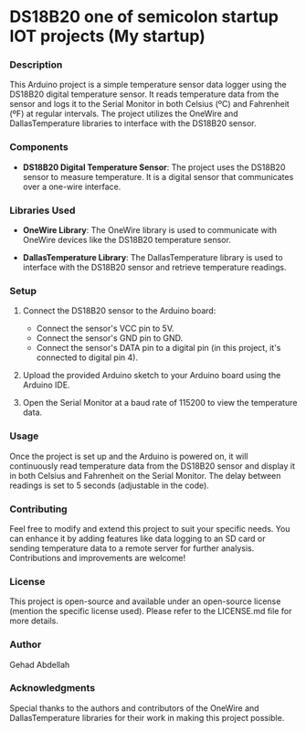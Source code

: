 # DS18B20 one of semicolon startup IOT projects (My startup)
### Description

This Arduino project is a simple temperature sensor data logger using the DS18B20 digital temperature sensor. It reads temperature data from the sensor and logs it to the Serial Monitor in both Celsius (ºC) and Fahrenheit (ºF) at regular intervals. The project utilizes the OneWire and DallasTemperature libraries to interface with the DS18B20 sensor.

### Components

- **DS18B20 Digital Temperature Sensor**: The project uses the DS18B20 sensor to measure temperature. It is a digital sensor that communicates over a one-wire interface.

### Libraries Used

- **OneWire Library**: The OneWire library is used to communicate with OneWire devices like the DS18B20 temperature sensor.

- **DallasTemperature Library**: The DallasTemperature library is used to interface with the DS18B20 sensor and retrieve temperature readings.

### Setup

1. Connect the DS18B20 sensor to the Arduino board:
   - Connect the sensor's VCC pin to 5V.
   - Connect the sensor's GND pin to GND.
   - Connect the sensor's DATA pin to a digital pin (in this project, it's connected to digital pin 4).

2. Upload the provided Arduino sketch to your Arduino board using the Arduino IDE.

3. Open the Serial Monitor at a baud rate of 115200 to view the temperature data.

### Usage

Once the project is set up and the Arduino is powered on, it will continuously read temperature data from the DS18B20 sensor and display it in both Celsius and Fahrenheit on the Serial Monitor. The delay between readings is set to 5 seconds (adjustable in the code).

### Contributing

Feel free to modify and extend this project to suit your specific needs. You can enhance it by adding features like data logging to an SD card or sending temperature data to a remote server for further analysis. Contributions and improvements are welcome!

### License

This project is open-source and available under an open-source license (mention the specific license used). Please refer to the LICENSE.md file for more details.

### Author

Gehad Abdellah 

### Acknowledgments

Special thanks to the authors and contributors of the OneWire and DallasTemperature libraries for their work in making this project possible.
